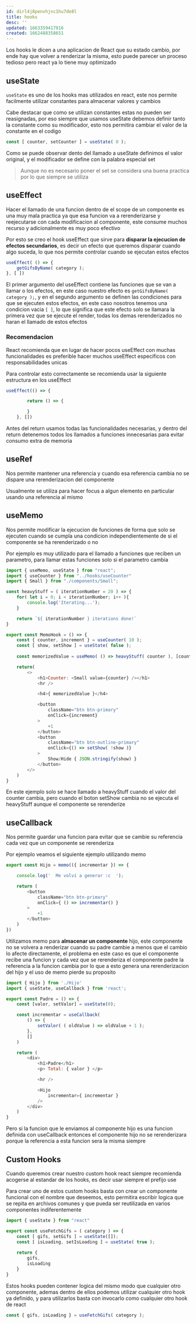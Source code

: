 ```yaml
---
id: dirl4j8penvhjnc1hu7de8l
title: hooks
desc: ''
updated: 1663359417916
created: 1662488358651
---
```


Los hooks le dicen a una aplicacion de React que su estado cambio, por ende hay que volver a renderizar la misma, esto puede parecer un proceso tedioso pero react ya lo tiene muy optimizado

## useState

`useState` es uno de los hooks mas utilizados en react, este nos permite facilmente utilizar constantes para almacenar valores y cambios

Cabe destacar que como se utilizan constantes estas no pueden ser reasignadas, por eso siempre que usamos useState debemos definir tanto la constante como su modificador, esto nos permitira cambiar el valor de la constante en el codigo

```javascript
const [ counter, setCounter ] = useState( 0 );
```

Como se puede observar dento del llamado a useState definimos el valor original, y el modificador se define con la palabra especial set

>Aunque no es necesario poner el set se considera una buena practica por lo que siempre se utiliza

## useEffect

Hacer el llamado de una funcion dentro de el scope de un componente es una muy mala practica ya que esa funcion va a rerenderizarse y reejecutarse con cada modificacion al componente, este consume muchos recurso y adicionalmente es muy poco efectivo

Por esto se creo el hook useEffect que sirve para **disparar la ejecucion de efectos secundarios**, es decir un efecto que queremos disparar cuando algo suceda, lo que nos permite controlar cuando se ejecutan estos efectos 

```javascript
useEffect( () => {
    getGifsByName( category );
}, [ ])
```

El primer argumento del useEffect contiene las funciones que se van a llamar o los efectos, en este caso nuestro efecto es `getGifsByName( category );`, y en el segundo argumento se definen las condiciones para que se ejecuten estos efectos, en este caso nosotros tenemos una condicion vacia `[ ]`, lo que significa que este efecto solo se llamara la primera vez que se ejecute el render, todas los demas rerenderizados no haran el llamado de estos efectos

### Recomendacion

React recomienda que en lugar de hacer pocos useEffect con muchas funcionalidades es preferible hacer muchos useEffect especificos con responsabilidades unicas

Para controlar esto correctamente se recomienda usar la siguiente estructura en los useEffect

```js
useEffect(() => {

        return () => { 

        }
    }, [])
```

Antes del return usamos todas las funcionalidades necesarias, y dentro del return detenemos todos los llamados a funciones innecesarias para evitar consumo extra de memoria 

## useRef

Nos permite mantener una referencia y cuando esa referencia cambia no se dispare una rerenderizacion del componente

Usualmente se utiliza para hacer focus a algun elemento en particular usando una referencia al mismo

## useMemo

Nos permite modificar la ejecucion de funciones de forma que solo se ejecuten cuando se cumpla una condicion independientemente de si el componente se ha rerenderizado o no

Por ejemplo es muy utilizado para el llamado a funciones que reciben un parametro, para llamar estas funciones solo si el parametro cambia

```js
import { useMemo, useState } from "react";
import { useCounter } from "../hooks/useCounter"
import { Small } from "./components/Small";

const heavyStuff = ( iterationNumber = 20 ) => {
    for( let i = 0; i < iterationNumber; i++ ){
        console.log('Iterating...');
    }

    return `${ iterationNumber } iterations done!`
}

export const MemoHook = () => {
    const { counter, increment } = useCounter( 10 );
    const [ show, setShow ] = useState( false );
    
    const memorizedValue = useMemo( () => heavyStuff( counter ), [counter] );

    return(
        <>
            <h1>Counter: <Small value={counter} /></h1>
            <hr />

            <h4>{ memorizedValue }</h4>

            <button
                className="btn btn-primary"
                onClick={increment}
            >
                +1
            </button>
            <button
                className="btn btn-outline-primary"
                onClick={() => setShow( !show )}
            >
                Show/Hide { JSON.stringify(show) }
            </button>
        </>
    )
}

```

En este ejemplo solo se hace llamado a heavyStuff cuando el valor del counter cambia, pero cuando el boton setShow cambia no se ejecuta el heavyStuff aunque el componente se rerenderize

## useCallback

Nos permite guardar una funcion para evitar que se cambie su referencia cada vez que un componente se rerenderiza

Por ejemplo veamos el siguiente ejemplo utilizando memo

```js
export const Hijo = memo(({ incrementar }) => {

    console.log('  Me volví a generar :c  ');

    return (
        <button
            className="btn btn-primary"
            onClick={ () => incrementar() }
        >
            +1
        </button>
    )
})
```

Utilizamos memo para **almacenar un componente** hijo, este componente no se volvera a renderizar cuando su padre cambie a menos que el cambio lo afecte directamente, el problema en este caso es que el componente recibe una funcion y cada vez que se rerenderiza el componente padre la referencia a la funcion cambia por lo que a esto genera una rerenderizacion del hijo y el uso de memo pierde su proposito

```js
import { Hijo } from './Hijo'
import { useState, useCallback } from 'react';

export const Padre = () => {
    const [valor, setValor] = useState(0);

    const incrementar = useCallback(
        () => {
            setValor( ( oldValue ) => oldValue + 1 );
        },
        []
    )

    return (
        <div>
            <h1>Padre</h1>
            <p> Total: { valor } </p>

            <hr />

            <Hijo 
                incrementar={ incrementar }
            />
        </div>
    )
}
```

Pero si la funcion que le enviamos al componente hijo es una funcion definida con useCallback entonces el componente hijo no se rerenderizara porque la referencia a esta funcion sera la misma siempre 

## Custom Hooks

Cuando queremos crear nuestro custom hook react siempre recomienda acogerse al estandar de los hooks, es decir usar siempre el prefijo use

Para crear uno de estos custom hooks basta con crear un componente funcional con el nombre que deseemos, esto permitira escribir logica que se repita en archivos comunes y que pueda ser reutilizada en varios componentes indiferentemente

```javascript
import { useState } from "react"

export const useFetchGifs = ( category ) => {
    const [ gifs, setGifs ] = useState([]);
    const [ isLoading, setIsLoading ] = useState( true );
    
    return {
        gifs,
        isLoading
    }
}
```

Estos hooks pueden contener logica del mismo modo que cualquier otro componente, ademas dentro de ellos podemos utilizar cualquier otro hook ya definido, y para utilizarlos basta con invocarlo como cualquier otro hook de react

```javascript
const { gifs, isLoading } = useFetchGifs( category );
```

